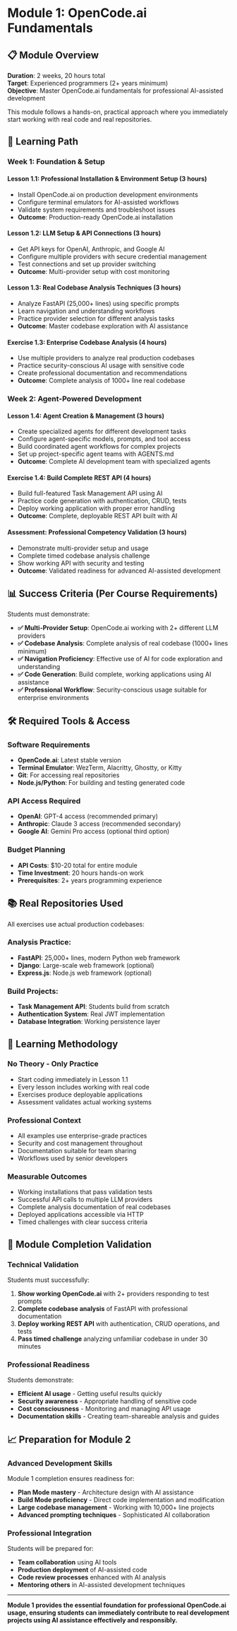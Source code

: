 # Module 1: OpenCode.ai Fundamentals

## 📋 Module Overview

**Duration**: 2 weeks, 20 hours total  
**Target**: Experienced programmers (2+ years minimum)  
**Objective**: Master OpenCode.ai fundamentals for professional AI-assisted development

This module follows a hands-on, practical approach where you immediately start working with real code and real repositories.

## 🎯 Learning Path

### **Week 1: Foundation & Setup**

#### Lesson 1.1: Professional Installation & Environment Setup (3 hours)
- Install OpenCode.ai on production development environments
- Configure terminal emulators for AI-assisted workflows
- Validate system requirements and troubleshoot issues
- **Outcome**: Production-ready OpenCode.ai installation

#### Lesson 1.2: LLM Setup & API Connections (3 hours)
- Get API keys for OpenAI, Anthropic, and Google AI
- Configure multiple providers with secure credential management
- Test connections and set up provider switching
- **Outcome**: Multi-provider setup with cost monitoring

#### Lesson 1.3: Real Codebase Analysis Techniques (3 hours)
- Analyze FastAPI (25,000+ lines) using specific prompts
- Learn navigation and understanding workflows
- Practice provider selection for different analysis tasks
- **Outcome**: Master codebase exploration with AI assistance

#### Exercise 1.3: Enterprise Codebase Analysis (4 hours)
- Use multiple providers to analyze real production codebases
- Practice security-conscious AI usage with sensitive code
- Create professional documentation and recommendations
- **Outcome**: Complete analysis of 1000+ line real codebase

### **Week 2: Agent-Powered Development**

#### Lesson 1.4: Agent Creation & Management (3 hours)
- Create specialized agents for different development tasks
- Configure agent-specific models, prompts, and tool access
- Build coordinated agent workflows for complex projects
- Set up project-specific agent teams with AGENTS.md
- **Outcome**: Complete AI development team with specialized agents

#### Exercise 1.4: Build Complete REST API (4 hours)
- Build full-featured Task Management API using AI
- Practice code generation with authentication, CRUD, tests
- Deploy working application with proper error handling
- **Outcome**: Complete, deployable REST API built with AI

#### Assessment: Professional Competency Validation (3 hours)
- Demonstrate multi-provider setup and usage
- Complete timed codebase analysis challenge
- Show working API with security and testing
- **Outcome**: Validated readiness for advanced AI-assisted development

## 📊 Success Criteria (Per Course Requirements)

Students must demonstrate:

- **✅ Multi-Provider Setup**: OpenCode.ai working with 2+ different LLM providers
- **✅ Codebase Analysis**: Complete analysis of real codebase (1000+ lines minimum)
- **✅ Navigation Proficiency**: Effective use of AI for code exploration and understanding
- **✅ Code Generation**: Build complete, working applications using AI assistance
- **✅ Professional Workflow**: Security-conscious usage suitable for enterprise environments

## 🛠️ Required Tools & Access

### Software Requirements
- **OpenCode.ai**: Latest stable version
- **Terminal Emulator**: WezTerm, Alacritty, Ghostty, or Kitty
- **Git**: For accessing real repositories
- **Node.js/Python**: For building and testing generated code

### API Access Required
- **OpenAI**: GPT-4 access (recommended primary)
- **Anthropic**: Claude 3 access (recommended secondary)
- **Google AI**: Gemini Pro access (optional third option)

### Budget Planning
- **API Costs**: $10-20 total for entire module
- **Time Investment**: 20 hours hands-on work
- **Prerequisites**: 2+ years programming experience

## 📚 Real Repositories Used

All exercises use actual production codebases:

### **Analysis Practice**:
- **FastAPI**: 25,000+ lines, modern Python web framework
- **Django**: Large-scale web framework (optional)
- **Express.js**: Node.js web framework (optional)

### **Build Projects**:
- **Task Management API**: Students build from scratch
- **Authentication System**: Real JWT implementation
- **Database Integration**: Working persistence layer

## 🎯 Learning Methodology

### **No Theory - Only Practice**
- Start coding immediately in Lesson 1.1
- Every lesson includes working with real code
- Exercises produce deployable applications
- Assessment validates actual working systems

### **Professional Context**
- All examples use enterprise-grade practices
- Security and cost management throughout
- Documentation suitable for team sharing
- Workflows used by senior developers

### **Measurable Outcomes**
- Working installations that pass validation tests
- Successful API calls to multiple LLM providers
- Complete analysis documentation of real codebases
- Deployed applications accessible via HTTP
- Timed challenges with clear success criteria

## 🚀 Module Completion Validation

### **Technical Validation**
Students must successfully:
1. **Show working OpenCode.ai** with 2+ providers responding to test prompts
2. **Complete codebase analysis** of FastAPI with professional documentation
3. **Deploy working REST API** with authentication, CRUD operations, and tests
4. **Pass timed challenge** analyzing unfamiliar codebase in under 30 minutes

### **Professional Readiness**
Students demonstrate:
- **Efficient AI usage** - Getting useful results quickly
- **Security awareness** - Appropriate handling of sensitive code
- **Cost consciousness** - Monitoring and managing API usage
- **Documentation skills** - Creating team-shareable analysis and guides

## 📈 Preparation for Module 2

### **Advanced Development Skills**
Module 1 completion ensures readiness for:
- **Plan Mode mastery** - Architecture design with AI assistance
- **Build Mode proficiency** - Direct code implementation and modification
- **Large codebase management** - Working with 10,000+ line projects
- **Advanced prompting techniques** - Sophisticated AI collaboration

### **Professional Integration**
Students will be prepared for:
- **Team collaboration** using AI tools
- **Production deployment** of AI-assisted code
- **Code review processes** enhanced with AI analysis
- **Mentoring others** in AI-assisted development techniques

---

**Module 1 provides the essential foundation for professional OpenCode.ai usage, ensuring students can immediately contribute to real development projects using AI assistance effectively and responsibly.**
